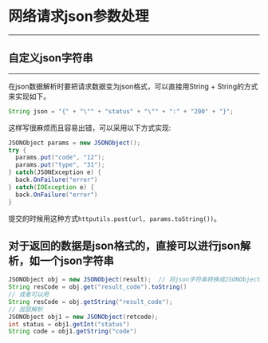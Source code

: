 # 网络请求json参数处理
***

## 自定义json字符串
***
在json数据解析时要把请求数据变为json格式，可以直接用String + String的方式来实现如下。

```java
String json = "{" + "\"" + "status" + "\"" + ":" + "200" + "}";
```

这样写很麻烦而且容易出错，可以采用以下方式实现:

```java
JSONObject params = new JSONObject();
try {
  params.put("code", "12");
  params.put("type", "31");
} catch(JSONException e) {
  back.OnFailure("error")
} catch(IOException e) {
  back.OnFailure("error")
}
```

提交的时候用这种方式`httputils.post(url, params.toString())`。

## 对于返回的数据是json格式的，直接可以进行json解析，如一个json字符串

```java
JSONObject obj = new JSONObject(result);  // 将json字符串转换成JSONObject格式
String resCode = obj.get("result_code").toString()
// 或者可以用
String resCode = obj.getString("result_code");
// 层层解析
JSONObject obj1 = new JSONObject(retcode);
int status = obj1.getInt("status")
String code = obj1.getString("code")
```